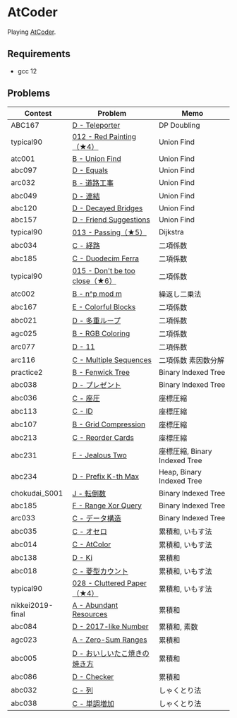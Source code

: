 # AtCoder

Playing [AtCoder](https://atcoder.jp/).

## Requirements

- gcc 12

## Problems

| Contest          | Problem                                                                                         | Memo                          |
| ---------------- | ----------------------------------------------------------------------------------------------- | ----------------------------- |
| ABC167           | [D - Teleporter](https://atcoder.jp/contests/abc167/tasks/abc167_d)                             | DP Doubling                   |
| typical90        | [012 - Red Painting（★4）](https://atcoder.jp/contests/typical90/tasks/typical90_l)             | Union Find                    |
| atc001           | [B - Union Find](https://atcoder.jp/contests/atc001/tasks/unionfind_a)                          | Union Find                    |
| abc097           | [D - Equals](https://atcoder.jp/contests/abc097/tasks/arc097_b)                                 | Union Find                    |
| arc032           | [B - 道路工事](https://atcoder.jp/contests/arc032/tasks/arc032_2)                               | Union Find                    |
| abc049           | [D - 連結](https://atcoder.jp/contests/abc049/tasks/arc065_b)                                   | Union Find                    |
| abc120           | [D - Decayed Bridges](https://atcoder.jp/contests/abc120/tasks/abc120_d)                        | Union Find                    |
| abc157           | [D - Friend Suggestions](https://atcoder.jp/contests/abc157/tasks/abc157_d)                     | Union Find                    |
| typical90        | [013 - Passing（★5）](https://atcoder.jp/contests/typical90/tasks/typical90_m)                  | Dijkstra                      |
| abc034           | [C - 経路](https://atcoder.jp/contests/abc034/tasks/abc034_c)                                   | 二項係数                      |
| abc185           | [C - Duodecim Ferra](https://atcoder.jp/contests/abc185/tasks/abc185_c)                         | 二項係数                      |
| typical90        | [015 - Don't be too close（★6）](https://atcoder.jp/contests/typical90/tasks/typical90_o)       | 二項係数                      |
| atc002           | [B - n^p mod m](https://atcoder.jp/contests/atc002/tasks/atc002_b)                              | 繰返し二乗法                  |
| abc167           | [E - Colorful Blocks](https://atcoder.jp/contests/abc167/tasks/abc167_e)                        | 二項係数                      |
| abc021           | [D - 多重ループ](https://atcoder.jp/contests/abc021/tasks/abc021_d)                           | 二項係数                      |
| agc025           | [B - RGB Coloring](https://atcoder.jp/contests/agc025/tasks/agc025_b)                           | 二項係数                      |
| arc077           | [D - 11](https://atcoder.jp/contests/arc077/tasks/arc077_b)                                     | 二項係数                      |
| arc116           | [C - Multiple Sequences](https://atcoder.jp/contests/arc116/tasks/arc116_c)                     | 二項係数 素因数分解           |
| practice2        | [B - Fenwick Tree](https://atcoder.jp/contests/practice2/tasks/practice2_b)                     | Binary Indexed Tree           |
| abc038           | [D - プレゼント](https://atcoder.jp/contests/abc038/tasks/abc038_d)                         | Binary Indexed Tree           |
| abc036           | [C - 座圧](https://atcoder.jp/contests/abc036/tasks/abc036_c)                                   | 座標圧縮                      |
| abc113           | [C - ID](https://atcoder.jp/contests/abc113/tasks/abc113_c)                                     | 座標圧縮                      |
| abc107           | [B - Grid Compression](https://atcoder.jp/contests/abc107/tasks/abc107_b)                       | 座標圧縮                      |
| abc213           | [C - Reorder Cards](https://atcoder.jp/contests/abc213/tasks/abc213_c)                          | 座標圧縮                      |
| abc231           | [F - Jealous Two](https://atcoder.jp/contests/abc231/tasks/abc231_f)                            | 座標圧縮, Binary Indexed Tree |
| abc234           | [D - Prefix K-th Max](https://atcoder.jp/contests/abc234/tasks/abc234_d)                        | Heap, Binary Indexed Tree     |
| chokudai_S001    | [J - 転倒数](https://atcoder.jp/contests/chokudai_S001/tasks/chokudai_S001_j)                   | Binary Indexed Tree           |
| abc185           | [F - Range Xor Query](https://atcoder.jp/contests/abc185/tasks/abc185_f)                        | Binary Indexed Tree           |
| arc033           | [C - データ構造](https://atcoder.jp/contests/arc033/tasks/arc033_3)                           | Binary Indexed Tree           |
| abc035           | [C - オセロ](https://atcoder.jp/contests/abc035/tasks/abc035_c)                                 | 累積和, いもす法              |
| abc014           | [C - AtColor](https://atcoder.jp/contests/abc014/tasks/abc014_3)                                | 累積和, いもす法              |
| abc138           | [D - Ki](https://atcoder.jp/contests/abc138/tasks/abc138_d)                                     | 累積和                        |
| abc018           | [C - 菱型カウント](https://atcoder.jp/contests/abc018/tasks/abc018_3)                           | 累積和, いもす法              |
| typical90        | [028 - Cluttered Paper（★4）](https://atcoder.jp/contests/typical90/tasks/typical90_ab)         | 累積和, いもす法              |
| nikkei2019-final | [A - Abundant Resources](https://atcoder.jp/contests/nikkei2019-final/tasks/nikkei2019_final_a) | 累積和                        |
| abc084           | [D - 2017-like Number](https://atcoder.jp/contests/abc084/tasks/abc084_d)                       | 累積和, 素数                  |
| agc023           | [A - Zero-Sum Ranges](https://atcoder.jp/contests/agc023/tasks/agc023_a)                        | 累積和                        |
| abc005           | [D - おいしいたこ焼きの焼き方](https://atcoder.jp/contests/abc005/tasks/abc005_4)               | 累積和                        |
| abc086           | [D - Checker](https://atcoder.jp/contests/abc086/tasks/arc089_b)                                | 累積和                        |
| abc032           | [C - 列](https://atcoder.jp/contests/abc032/tasks/abc032_c)                                     | しゃくとり法                  |
| abc038           | [C - 単調増加](https://atcoder.jp/contests/abc038/tasks/abc038_c)                               | しゃくとり法                  |
